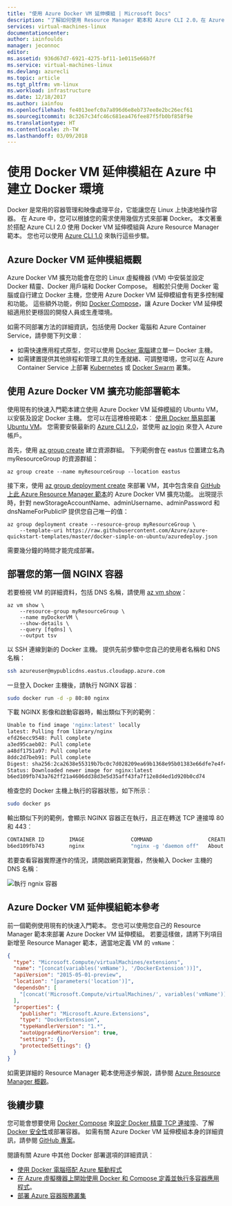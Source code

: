 ```yaml
---
title: "使用 Azure Docker VM 延伸模組 | Microsoft Docs"
description: "了解如何使用 Resource Manager 範本和 Azure CLI 2.0，在 Azure 中使用 Docker VM 延伸模組快速而安全地部署 Docker 環境"
services: virtual-machines-linux
documentationcenter: 
author: iainfoulds
manager: jeconnoc
editor: 
ms.assetid: 936d67d7-6921-4275-bf11-1e0115e66b7f
ms.service: virtual-machines-linux
ms.devlang: azurecli
ms.topic: article
ms.tgt_pltfrm: vm-linux
ms.workload: infrastructure
ms.date: 12/18/2017
ms.author: iainfou
ms.openlocfilehash: fe4013eefc0a7a896d6e8eb737ee8e2bc26ecf61
ms.sourcegitcommit: 8c3267c34fc46c681ea476fee87f5fb0bf858f9e
ms.translationtype: HT
ms.contentlocale: zh-TW
ms.lasthandoff: 03/09/2018
---
```

# <a name="create-a-docker-environment-in-azure-using-the-docker-vm-extension"></a>使用 Docker VM 延伸模組在 Azure 中建立 Docker 環境
Docker 是常用的容器管理和映像處理平台，它能讓您在 Linux 上快速地操作容器。 在 Azure 中，您可以根據您的需求使用幾個方式來部署 Docker。 本文著重於搭配 Azure CLI 2.0 使用 Docker VM 延伸模組與 Azure Resource Manager 範本。 您也可以使用 [Azure CLI 1.0](dockerextension-nodejs.md) 來執行這些步驟。

## <a name="azure-docker-vm-extension-overview"></a>Azure Docker VM 延伸模組概觀
Azure Docker VM 擴充功能會在您的 Linux 虛擬機器 (VM) 中安裝並設定 Docker 精靈、Docker 用戶端和 Docker Compose。 相較於只使用 Docker 電腦或自行建立 Docker 主機，您使用 Azure Docker VM 延伸模組會有更多控制權和功能。 這些額外功能，例如 [Docker Compose](https://docs.docker.com/compose/overview/)，讓 Azure Docker VM 延伸模組適用於更穩固的開發人員或生產環境。

如需不同部署方法的詳細資訊，包括使用 Docker 電腦和 Azure Container Service，請參閱下列文章︰

* 如需快速應用程式原型，您可以使用 [Docker 電腦](docker-machine.md)建立單一 Docker 主機。
* 如需建置提供其他排程和管理工具的生產就緒、可調整環境，您可以在 Azure Container Service 上部署 [Kubernetes](../../container-service/kubernetes/index.yml) 或 [Docker Swarm](../../container-service/dcos-swarm/index.yml) 叢集。


## <a name="deploy-a-template-with-the-azure-docker-vm-extension"></a>使用 Azure Docker VM 擴充功能部署範本
使用現有的快速入門範本建立使用 Azure Docker VM 延伸模組的 Ubuntu VM，以安裝及設定 Docker 主機。 您可以在這裡檢視範本︰ [使用 Docker 簡易部署 Ubuntu VM](https://github.com/Azure/azure-quickstart-templates/tree/master/docker-simple-on-ubuntu)。 您需要安裝最新的 [Azure CLI 2.0](/cli/azure/install-az-cli2)，並使用 [az login](/cli/azure/reference-index#az_login) 來登入 Azure 帳戶。

首先，使用 [az group create](/cli/azure/group#az_group_create) 建立資源群組。 下列範例會在 eastus 位置建立名為 myResourceGroup 的資源群組：

```azurecli
az group create --name myResourceGroup --location eastus
```

接下來，使用 [az group deployment create](/cli/azure/group/deployment#az_group_deployment_create) 來部署 VM，其中包含來自 [GitHub 上此 Azure Resource Manager 範本](https://github.com/Azure/azure-quickstart-templates/tree/master/docker-simple-on-ubuntu)的 Azure Docker VM 擴充功能。 出現提示時，針對 newStorageAccountName、adminUsername、adminPassword 和 dnsNameForPublicIP 提供您自己唯一的值：

```azurecli
az group deployment create --resource-group myResourceGroup \
    --template-uri https://raw.githubusercontent.com/Azure/azure-quickstart-templates/master/docker-simple-on-ubuntu/azuredeploy.json
```

需要幾分鐘的時間才能完成部署。


## <a name="deploy-your-first-nginx-container"></a>部署您的第一個 NGINX 容器
若要檢視 VM 的詳細資料，包括 DNS 名稱，請使用 [az vm show](/cli/azure/vm#az_vm_show)：

```azurecli
az vm show \
    --resource-group myResourceGroup \
    --name myDockerVM \
    --show-details \
    --query [fqdns] \
    --output tsv
```

以 SSH 連線到新的 Docker 主機。 提供先前步驟中您自己的使用者名稱和 DNS 名稱：

```bash
ssh azureuser@mypublicdns.eastus.cloudapp.azure.com
```

一旦登入 Docker 主機後，請執行 NGINX 容器︰

```bash
sudo docker run -d -p 80:80 nginx
```

下載 NGINX 影像和啟動容器時，輸出類似下列的範例︰

```bash
Unable to find image 'nginx:latest' locally
latest: Pulling from library/nginx
efd26ecc9548: Pull complete
a3ed95caeb02: Pull complete
a48df1751a97: Pull complete
8ddc2d7beb91: Pull complete
Digest: sha256:2ca2638e55319b7bc0c7d028209ea69b1368e95b01383e66dfe7e4f43780926d
Status: Downloaded newer image for nginx:latest
b6ed109fb743a762ff21a4606dd38d3e5d35aff43fa7f12e8d4ed1d920b0cd74
```

檢查您的 Docker 主機上執行的容器狀態，如下所示︰

```bash
sudo docker ps
```

輸出類似下列的範例，會顯示 NGINX 容器正在執行，且正在轉送 TCP 連接埠 80 和 443︰

```bash
CONTAINER ID        IMAGE               COMMAND                  CREATED              STATUS              PORTS                         NAMES
b6ed109fb743        nginx               "nginx -g 'daemon off"   About a minute ago   Up About a minute   0.0.0.0:80->80/tcp, 443/tcp   adoring_payne
```

若要查看容器實際運作的情況，請開啟網頁瀏覽器，然後輸入 Docker 主機的 DNS 名稱︰

![執行 ngnix 容器](./media/dockerextension/nginxrunning.png)

## <a name="azure-docker-vm-extension-template-reference"></a>Azure Docker VM 延伸模組範本參考
前一個範例使用現有的快速入門範本。 您也可以使用您自己的 Resource Manager 範本來部署 Azure Docker VM 延伸模組。 若要這樣做，請將下列項目新增至 Resource Manager 範本，適當地定義 VM 的 `vmName`︰

```json
{
  "type": "Microsoft.Compute/virtualMachines/extensions",
  "name": "[concat(variables('vmName'), '/DockerExtension'))]",
  "apiVersion": "2015-05-01-preview",
  "location": "[parameters('location')]",
  "dependsOn": [
    "[concat('Microsoft.Compute/virtualMachines/', variables('vmName'))]"
  ],
  "properties": {
    "publisher": "Microsoft.Azure.Extensions",
    "type": "DockerExtension",
    "typeHandlerVersion": "1.*",
    "autoUpgradeMinorVersion": true,
    "settings": {},
    "protectedSettings": {}
  }
}
```

如需更詳細的 Resource Manager 範本使用逐步解說，請參閱 [Azure Resource Manager 概觀](../../azure-resource-manager/resource-group-overview.md)。

## <a name="next-steps"></a>後續步驟
您可能會想要使用 [Docker Compose](https://docs.docker.com/compose/overview/) 來[設定 Docker 精靈 TCP 連接埠](https://docs.docker.com/engine/reference/commandline/dockerd/#/bind-docker-to-another-hostport-or-a-unix-socket)、了解[Docker 安全性](https://docs.docker.com/engine/security/security/)或部署容器。 如需有關 Azure Docker VM 延伸模組本身的詳細資訊，請參閱 [GitHub 專案](https://github.com/Azure/azure-docker-extension/)。

閱讀有關 Azure 中其他 Docker 部署選項的詳細資訊︰

* [使用 Docker 電腦搭配 Azure 驅動程式](docker-machine.md)  
* [在 Azure 虛擬機器上開始使用 Docker 和 Compose 定義並執行多容器應用程式](docker-compose-quickstart.md)。
* [部署 Azure 容器服務叢集](../../container-service/dcos-swarm/container-service-deployment.md)

